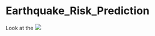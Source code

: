 # Earthquake_Risk_Prediction

Look at the ![](https://towardsinnovationlab-earthquake-risk-prediction-1-app-9tct2r.streamlit.app/) 
